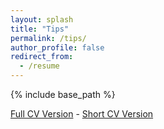 ```yaml
---
layout: splash
title: "Tips"
permalink: /tips/
author_profile: false
redirect_from:
  - /resume
---
```


{% include base_path %}

[Full CV Version](http://aikonbrasil.github.io/web/files/cv.pdf) - 
[Short CV Version](http://aikonbrasil.github.io/web/files/cv_short.pdf)


